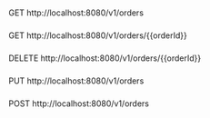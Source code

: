 ###
GET http://localhost:8080/v1/orders

###
GET http://localhost:8080/v1/orders/{{orderId}}

###
DELETE http://localhost:8080/v1/orders/{{orderId}}

###
PUT http://localhost:8080/v1/orders

###
POST http://localhost:8080/v1/orders